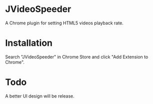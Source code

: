 # JVideoSpeeder
A Chrome plugin for setting HTML5 videos playback rate.

# Installation
Search "JVideoSpeeder" in Chrome Store and click "Add Extension to Chrome".

# Todo
A better UI design will be release.
